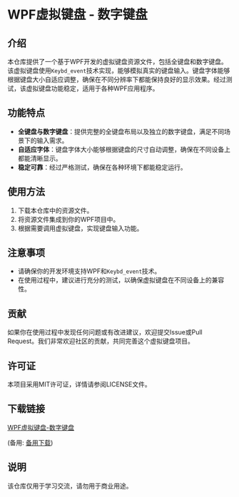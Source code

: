 # WPF虚拟键盘 - 数字键盘

## 介绍

本仓库提供了一个基于WPF开发的虚拟键盘资源文件，包括全键盘和数字键盘。该虚拟键盘使用`Keybd_event`技术实现，能够模拟真实的键盘输入。键盘字体能够根据键盘大小自适应调整，确保在不同分辨率下都能保持良好的显示效果。经过测试，该虚拟键盘功能稳定，适用于各种WPF应用程序。

## 功能特点

- **全键盘与数字键盘**：提供完整的全键盘布局以及独立的数字键盘，满足不同场景下的输入需求。
- **自适应字体**：键盘字体大小能够根据键盘的尺寸自动调整，确保在不同设备上都能清晰显示。
- **稳定可靠**：经过严格测试，确保在各种环境下都能稳定运行。

## 使用方法

1. 下载本仓库中的资源文件。
2. 将资源文件集成到你的WPF项目中。
3. 根据需要调用虚拟键盘，实现键盘输入功能。

## 注意事项

- 请确保你的开发环境支持WPF和`Keybd_event`技术。
- 在使用过程中，建议进行充分的测试，以确保虚拟键盘在不同设备上的兼容性。

## 贡献

如果你在使用过程中发现任何问题或有改进建议，欢迎提交Issue或Pull Request。我们非常欢迎社区的贡献，共同完善这个虚拟键盘项目。

## 许可证

本项目采用MIT许可证，详情请参阅LICENSE文件。

## 下载链接
[WPF虚拟键盘-数字键盘](https://pan.quark.cn/s/c28c2f23a225) 

(备用: [备用下载](https://pan.baidu.com/s/13Ro22S0pCI7rHjmRiKEp8Q?pwd=1234))

## 说明

该仓库仅用于学习交流，请勿用于商业用途。
